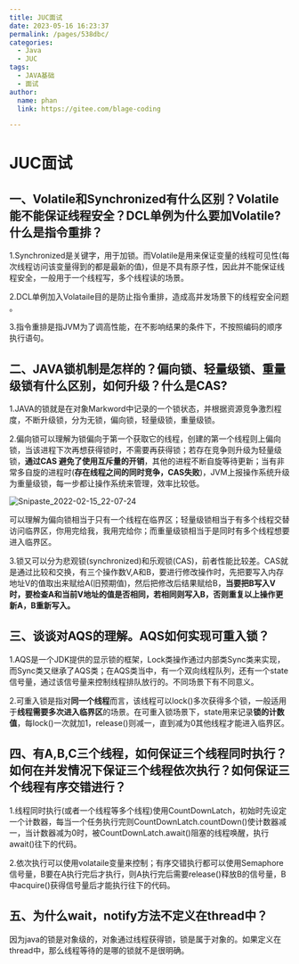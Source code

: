 ```yaml
---
title: JUC面试
date: 2023-05-16 16:23:37
permalink: /pages/538dbc/
categories: 
  - Java
  - JUC
tags: 
  - JAVA基础
  - 面试
author: 
  name: phan
  link: https://gitee.com/blage-coding

---
```

# JUC面试

## 一、Volatile和Synchronized有什么区别？Volatile能不能保证线程安全？DCL单例为什么要加Volatile?什么是指令重排？

1.Synchronized是关键字，用于加锁。而Volatile是用来保证变量的线程可见性(每次线程访问该变量得到的都是最新的值)，但是不具有原子性，因此并不能保证线程安全，一般用于一个线程写，多个线程读的场景。

2.DCL单例加入Volataile目的是防止指令重排，造成高并发场景下的线程安全问题 。

3.指令重排是指JVM为了调高性能，在不影响结果的条件下，不按照编码的顺序执行语句。

## 二、JAVA锁机制是怎样的？偏向锁、轻量级锁、重量级锁有什么区别，如何升级？什么是CAS?

1.JAVA的锁就是在对象Markword中记录的一个锁状态，并根据资源竞争激烈程度，不断升级锁，分为无锁，偏向锁，轻量级锁，重量级锁。

2.偏向锁可以理解为锁偏向于第一个获取它的线程，创建的第一个线程则上偏向锁，当该进程下次再想获得锁时，不需要再获得锁；若存在竞争则升级为轻量级锁，**通过CAS 避免了使用互斥量的开销**，其他的进程不断自旋等待更新；当有非常多自旋的进程时(**存在线程之间的同时竞争，CAS失败**)，JVM上报操作系统升级为重量级锁，每一步都让操作系统来管理，效率比较低。

![Snipaste_2022-02-15_22-07-24](https://jsd.cdn.zzko.cn/gh/blage-coding/picx-images-hosting@master/20230516/c7948a71d8b940e2be8e67948c04cbe5.5ezf0eke4280.webp)

可以理解为偏向锁相当于只有一个线程在临界区；轻量级锁相当于有多个线程交替访问临界区，你用完给我，我用完给你；而重量级锁相当于是同时有多个线程想要进入临界区。

3.锁又可以分为悲观锁(synchronized)和乐观锁(CAS)，前者性能比较差。CAS就是通过比较和交换，有三个操作数V,A和B，要进行修改操作时，先把要写入内存地址V的值取出来赋给A(旧预期值)，然后把修改后结果赋给B，**当要把B写入V时，要检查A和当前V地址的值是否相同，若相同则写入B，否则重复以上操作更新A，B重新写入。**

## 三、谈谈对AQS的理解。AQS如何实现可重入锁？

1.AQS是一个JDK提供的显示锁的框架，Lock类操作通过内部类Sync类来实现，而Sync类又继承了AQS类；在AQS类当中，有一个双向线程队列，还有一个state信号量，通过该信号量来控制线程排队放行的。不同场景下有不同意义。

2.可重入锁是指对**同一个线程**而言，该线程可以lock()多次获得多个锁，一般适用于**线程需要多次进入临界区**的场景。在可重入锁场景下，state用来记录**锁的计数值**，每lock()一次就加1，release()则减一，直到减为0其他线程才能进入临界区。

## 四、有A,B,C三个线程，如何保证三个线程同时执行？如何在并发情况下保证三个线程依次执行？如何保证三个线程有序交错进行？

1.线程同时执行(或者一个线程等多个线程)使用CountDownLatch，初始时先设定一个计数器，每当一个任务执行完则CountDownLatch.countDown()使计数器减一，当计数器减为0时，被CountDownLatch.await()阻塞的线程唤醒，执行await()往下的代码。

2.依次执行可以使用volataile变量来控制；有序交错执行都可以使用Semaphore信号量，B要在A执行完后才执行，则A执行完后需要release()释放B的信号量，B中acquire()获得信号量后才能执行往下的代码。

## 五、为什么wait，notify方法不定义在thread中？

因为java的锁是对象级的，对象通过线程获得锁，锁是属于对象的。如果定义在thread中，那么线程等待的是哪的锁就不是很明确。